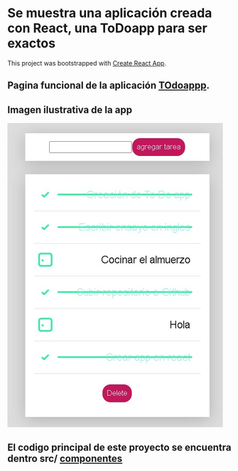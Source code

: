 # Se muestra una aplicación creada con React, una ToDoapp para ser exactos

This project was bootstrapped with [Create React App](https://github.com/facebook/create-react-app).

## Pagina funcional de la aplicación [TOdoappp](https://hospedaje-react-to-do-app.firebaseapp.com/).
## Imagen ilustrativa de la app
![Imagen ilustrativa de la app](https://github.com/Kerizr/React-todoapp/blob/main/TODO.jpg)

## El codigo principal de este proyecto se encuentra dentro src/ [componentes](https://github.com/Kerizr/React-todoapp/tree/main/src/componets)

